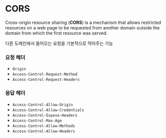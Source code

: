 # CORS

Cross-origin resource sharing (**CORS**) is a mechanism that allows restricted resources on a web page to be requested from another domain outside the domain from which the first resource was served.

다른 도메인에서 들어오는 요청을 기본적으로 막아주는 기능	

### 요청 헤더

- `Origin`
- `Access-Control-Request-Method`
- `Access-Control-Request-Headers`

### 응답 헤더

- `Access-Control-Allow-Origin`
- `Access-Control-Allow-Credentials`
- `Access-Control-Expose-Headers`
- `Access-Control-Max-Age`
- `Access-Control-Allow-Methods`
- `Access-Control-Allow-Headers`
